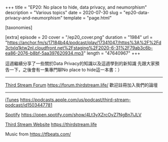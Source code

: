 +++
title = "EP20: No place to hide, data privacy, and neumorphism"
description = "Various topics"
date = 2020-07-30
slug = "ep20-data-privacy-and-neumorphism"
template = "page.html"

[taxonomies]

[extra]
episode = 20
cover = "/ep20_cover.png"
duration = "1984"
url = "https://anchor.fm/s/17184b44/podcast/play/17341047/https%3A%2F%2Fd3ctxlq1ktw2nl.cloudfront.net%2Fstaging%2F2020-6-31%2F79ab3c6b-ea86-2076-b8bf-5aa397620934.mp3"
length = "47640967"
+++


這週繼續分享了一些關於Data Privacy的知識以及這週學到的新知識
先跟大家預告一下，之後會有一集專門聊No place to hide這一本書：）

<!-- more -->

---

[Third Stream Forum](https://forum.thirdstream.life/)
https://forum.thirdstream.life/
歡迎註冊加入我們的論壇

---

[iTunes](https://podcasts.apple.com/us/podcast/third-stream-podcast/id1503447781)
https://podcasts.apple.com/us/podcast/third-stream-podcast/id1503447781

[Spotify](https://open.spotify.com/show/4Lt3yXZrcOvZ7NgBn7iJLV)
https://open.spotify.com/show/4Lt3yXZrcOvZ7NgBn7iJLV

[Third Stream Website](https://thirdstream.life)
https://thirdstream.life

Music from https://tfbeats.com/


